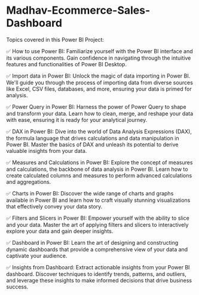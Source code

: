 # Madhav-Ecommerce-Sales-Dashboard

Topics covered in this Power BI Project:

✅ How to use Power BI: Familiarize yourself with the Power BI interface and its various components. Gain confidence in navigating through the intuitive features and functionalities of Power BI Desktop.

✅ Import data in Power BI: Unlock the magic of data importing in Power BI. We'll guide you through the process of importing data from diverse sources like Excel, CSV files, databases, and more, ensuring your data is primed for analysis.

✅ Power Query in Power BI: Harness the power of Power Query to shape and transform your data. Learn how to clean, merge, and reshape your data with ease, ensuring it is ready for your analytical journey.

✅ DAX in Power BI: Dive into the world of Data Analysis Expressions (DAX), the formula language that drives calculations and data manipulation in Power BI. Master the basics of DAX and unleash its potential to derive valuable insights from your data.

✅ Measures and Calculations in Power BI: Explore the concept of measures and calculations, the backbone of data analysis in Power BI. Learn how to create calculated columns and measures to perform advanced calculations and aggregations.

✅ Charts in Power BI: Discover the wide range of charts and graphs available in Power BI and learn how to craft visually stunning visualizations that effectively convey your data story.

✅ Filters and Slicers in Power BI: Empower yourself with the ability to slice and your data. Master the art of applying filters and slicers to interactively explore your data and gain deeper insights.

✅ Dashboard in Power BI: Learn the art of designing and constructing dynamic dashboards that provide a comprehensive view of your data and captivate your audience.

✅ Insights from Dashboard: Extract actionable insights from your Power BI dashboard. Discover techniques to identify trends, patterns, and outliers, and leverage these insights to make informed decisions that drive business success.
